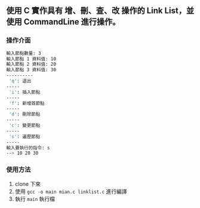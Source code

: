 ## 使用 C 實作具有 增、刪、查、改 操作的 Link List，並使用 CommandLine 進行操作。

### 操作介面
```bash
輸入節點數量: 3
輸入節點 1 資料值: 10
輸入節點 2 資料值: 20
輸入節點 3 資料值: 30
----------
 'q': 退出
-----
 'i': 插入節點
-----
 'f': 新增首節點
-----
 'd': 刪除節點
-----
 'c': 變更節點
-----
 's': 遍歷節點
-----
輸入要執行的指令: s
--> 10 20 30
```

### 使用方法
1. clone 下來
2. 使用 `gcc -o main mian.c linklist.c` 進行編譯
3. 執行 `main` 執行檔